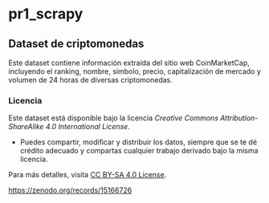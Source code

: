 # pr1_scrapy
## Dataset de criptomonedas

Este dataset contiene información extraída del sitio web CoinMarketCap, incluyendo el ranking, nombre, símbolo, precio, capitalización de mercado y volumen de 24 horas de diversas criptomonedas.

### Licencia

Este dataset está disponible bajo la licencia *Creative Commons Attribution-ShareAlike 4.0 International License*.

- Puedes compartir, modificar y distribuir los datos, siempre que se te dé crédito adecuado y compartas cualquier trabajo derivado bajo la misma licencia.

Para más detalles, visita [CC BY-SA 4.0 License](https://creativecommons.org/licenses/by-sa/4.0/).


https://zenodo.org/records/15166726
